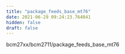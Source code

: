 ```yaml
---
title: "package_feeds_base_mt76"
date: 2021-06-29 09:24:23.764041
hidden: false
draft: false
---
```


bcm27xx/bcm2711/package_feeds_base_mt76

